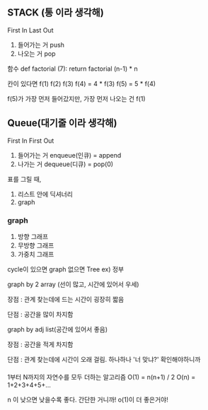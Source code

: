 ## STACK (통 이라 생각해)
First In Last Out
1) 들어가는 거 push
2) 나오는 거 pop


함수 def factorial (7):
    return factorial (n-1) * n

칸이 있다면
f(1)
f(2)
f(3)
f(4) = 4 * f(3)
f(5) = 5 * f(4)

f(5)가 가장 먼저 들어갔지만, 가장 먼저 나오는 건 f(1)

## Queue(대기줄 이라 생각해)

First In First Out
1) 들어가는 거 enqueue(인큐) = append
2) 나가는 거 dequeue(디큐) = pop(0)


표를 그릴 때,
1) 리스트 안에 딕셔너리
2) graph


### graph
1) 방향 그래프
2) 무방향 그래프
3) 가중치 그래프

cycle이 있으면 graph
없으면 Tree ex) 정부

graph by 2 array (선이 많고, 시간에 있어서 우세)

장점 : 관계 찾는데에 드는 시간이 굉장히 짧음 

단점 : 공간을 많이 차지함

graph by adj list(공간에 있어서 좋음)

장점 : 공간을 적게 차지함

단점 : 관계 찾는데에 시간이 오래 걸림. 하나하나 '너 맞냐?' 확인해야하니까

####
1부터 N까지의 자연수를 모두 더하는 알고리즘
O(1) = n(n+1) / 2 
O(n) = 1+2+3+4+5+...

n 이 낮으면 낮을수록 좋다. 간단한 거니까! o(1)이 더 좋은거야!
